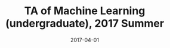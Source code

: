 ---
title: "TA of Machine Learning (undergraduate), 2017 Summer"
collection: teaching
type: "Undergraduate course"
venue: "Zhejiang University, College of Information Science and Electronic Engineering"
date: 2017-04-01
location: "Hangzhou, China"
---